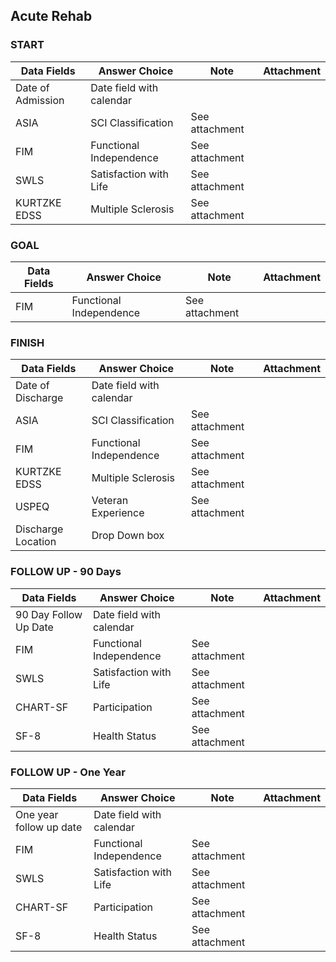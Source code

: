 ## Acute Rehab
### START
Data Fields | Answer Choice | Note | Attachment
----------------|----------------------|--------|----------------
Date of Admission | Date field with calendar | |       
ASIA | SCI Classification | See attachment | 
FIM | Functional Independence | See attachment
SWLS | Satisfaction with Life | See attachment
KURTZKE EDSS | Multiple Sclerosis | See attachment

### GOAL
Data Fields | Answer Choice | Note | Attachment
----------------|----------------------|--------|----------------
FIM | Functional Independence | See attachment

### FINISH
Data Fields | Answer Choice | Note | Attachment
----------------|----------------------|--------|----------------
Date of Discharge | Date field with calendar 
ASIA | SCI Classification  | See attachment
FIM | Functional Independence | See attachment
KURTZKE EDSS | Multiple Sclerosis | See attachment
USPEQ | Veteran Experience  | See attachment
Discharge Location | Drop Down box 

### FOLLOW UP - 90 Days
Data Fields | Answer Choice | Note | Attachment
----------------|----------------------|--------|----------------
90 Day Follow Up Date | Date field with calendar  
FIM | Functional Independence | See attachment
SWLS | Satisfaction with Life | See attachment
CHART-SF | Participation | See attachment
SF-8 | Health Status     | See attachment


### FOLLOW UP - One Year
Data Fields | Answer Choice | Note | Attachment
----------------|----------------------|--------|----------------
One year follow up date | Date field with calendar     
FIM | Functional Independence | See attachment
SWLS | Satisfaction with Life | See attachment
CHART-SF | Participation | See attachment
SF-8 | Health Status      | See attachment
